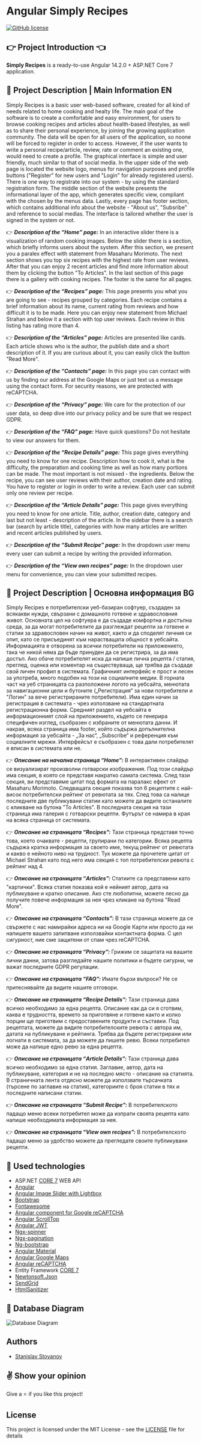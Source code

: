 # Angular Simply Recipes

[![GitHub license](https://img.shields.io/github/license/stanislavstoyanov99/SimplyRecipes?color=brightgreen)](https://github.com/stanislavstoyanov99/SimplyRecipes/blob/master/LICENSE)

## :point_right: Project Introduction :point_left:

**Simply Recipes** is a ready-to-use Angular 14.2.0 + ASP.NET Core 7 application.

## :pencil: Project Description | Main Information EN
Simply Recipes is a basic user web-based software, created for all kind of needs related to home cooking and healty life. The main goal of the software is to create a comfortable and easy environment, for users to browse cooking recipes and articles about health-based lifestyles, as well as to share their personal experience, by joining the growing application community. The data will be open for all users of the application, so noone will be forced to register in order to access. However, if the user wants to write a personal recipe/article, review, rate or comment an existing one, would need to create a profile.
The graphical interface is simple and user friendly, much similar to that of social media. In the upper side of the web page is located the website logo, menus for navigation purposes and profile buttons ("Register" for new users and "Login" for already registered users). There is one way to registrate into our system - by using the standard registration form. The middle section of the website presents the informational layer of the app, which generates specific view, compliant with the chosen by the menus data. Lastly, every page has footer section, which contains additional info about the website - "About us", "Subsribe" and reference to social medias. The interface is tailored whether the user is signed in the system or not.

:point_right: **_Description of the “Home” page:_**
In an interactive slider there is a visualization of random cooking images. Below the slider there is a section, which briefly informs users about the system. After this section, we present you a paralex effect with statement from Masaharu Morimoto. The next section shows you top six recipes with the highest rate from user reviews. After that you can enjoy 2 recent articles and find more information about them by clicking the button "To Articles". In the last section of this page there is a gallery with cooking recipes. The footer is the same for all pages.

:point_right: **_Description of the “Recipes” page:_**
This page presents you what you are going to see - recipes grouped by categories. Each recipe contains a brief information about its name, current rating from reviews and how difficult it is to be made. Here you can enjoy new statement from Michael Strahan and below it a section with top user reviews. Each review in this listing has rating more than 4.

:point_right: **_Description of the “Articles” page:_** 
Articles are presented like cards. Each article shows who is the author, the publish date and a short description of it. If you are curious about it, you can easily click the button "Read More".

:point_right: **_Description of the “Contacts” page:_** 
In this page you can contact with us by finding our address at the Google Maps or just text us a message using the contact form. For security reasons, we are protected with reCAPTCHA.

:point_right: **_Description of the “Privacy” page:_** 
We care for the protection of our user data, so deep dive into our privacy policy and be sure that we respect GDPR.

:point_right: **_Description of the “FAQ” page:_** 
Have quick questions? Do not hesitate to view our answers for them.

:point_right: **_Description of the “Recipe Details” page:_** 
This page gives everything you need to know for one recipe. Description how to cook it, what is the difficulty, the preparation and cooking time as well as how many portions can be made. The most important is not missed - the ingredients. Below the recipe, you can see user reviews with their author, creation date and rating. You have to register or login in order to write a review. Each user can submit only one review per recipe.

:point_right: **_Description of the “Article Details” page:_** 
This page gives everything you need to know for one article. Title, author, creation date, category and last but not least - description of the article. In the sidebar there is a search bar (search by article title), categories with how many articles are written and recent articles published by users.

:point_right: **_Description of the “Submit Recipe” page:_** 
In the dropdown user menu every user can submit a recipe by writing the provided information.

:point_right: **_Description of the “View own recipes” page:_** 
In the dropdown user menu for convenience, you can view your submitted recipes.

## :pencil: Project Description | Основна информация BG
Simply Recipes е потребителски уеб-базиран софтуер, създаден за всякакви нужди, свързани с домашното готвене и здравословния живот. Основната цел на софтуера е да създаде комфортна и достъпна среда, за да могат потребителите да разглеждат рецепти за готвене и статии за здравословен начин на живот, както и да споделят личния си опит, като се присъединят към нарастващата общност в уебсайта. Информацията е отворена за всички потребители на приложението, така че никой няма да бъде принуден да се регистрира, за да има достъп. Ако обаче потребителят иска да напише лична рецепта / статия, преглед, оценка или коментар на съществуваща, ще трябва да създаде свой личен профил в системата.
Графичният интерфейс е прост и лесен за употреба, много подобен на този на социалните медии. В горната част на уеб страницата са разположени логото на уебсайта, менютата за навигационни цели и бутоните („Регистрация“ за нови потребители и "Логин" за вече регистрираните потребители). Има един начин за регистрация в системата - чрез използване на стандартната регистрационна форма. Средният раздел на уебсайта е информационният слой на приложението, където се генерира специфичен изглед, съобразен с избраните от менютата данни. И накрая, всяка страница има footer, който съдържа допълнителна информация за уебсайта - „За нас“, „Subscribe“ и референция към социалните мрежи. Интерфейсът е съобразен с това дали потребителят е вписан в системата или не.

:point_right: **_Описание на начална страница “Home”:_**
В интерактивен слайдър се визуализират произволни готварски изображения. Под този слайдър има секция, в която се представя накратко самата система. След тази секция, ви представяме цитат под формата на паралакс ефект от Masaharu Morimoto. Следващата секция показва топ 6 рецептите с най-висок потребителски рейтинг от ревютата за тях. След това са налице последните две публикувани статии като можете да видите останалите с кликване на бутона "To Articles". В последната секция на тази страница има галерия с готварски рецепти. Футърът се намира в края на всяка страница от системата.

:point_right: **_Описание на страницата “Recipes”:_**
Тази страница представя точно това, което очаквате - рецепти, групирани по категории. Всяка рецепта съдържа кратка информация за своето име, текущ рейтинг от ревютата и какво е нейното ниво на трудност. Тук можете да прочетете цитат от Michael Strahan като под него има секция с топ потребителски ревюта с рейтинг над 4.

:point_right: **_Описание на страницата “Articles”:_**
Статиите са представени като "картички". Всяка статия показва кой е нейният автор, дата на публикуване и кратко описание. Ако сте любопитни, можете лесно да получите повече информация за нея чрез кликане на бутона "Read More".

:point_right: **_Описание на страницата “Contacts”:_**
В тази страница можете да се свържете с нас намирайки адреса ни на Google Карти или просто да ни напишете вашето запитване използвайки контактната форма. С цел сигурност, ние сме защитени от спам чрез reCAPTCHA.

:point_right: **_Описание на страницата “Privacy”:_**
Грижим се защитата на вашите лични данни, затова разгледайте нашите политики и бъдете сигурни, че важат последните GDPR регулации.

:point_right: **_Описание на страницата “FAQ”:_**
Имате бързи въпроси? Не се притеснявайте да видите нашите отговори.

:point_right: **_Описание на страницата “Recipe Details”:_**
Тази страница дава всичко необходимо за една рецепта. Описание как да си я сготвим, каква е трудността, времето за приготвяне и готвене както и колко порции ще приготвим с предоставените продукти и съставки. Под рецептата, можете да видите потребителските ревюта с автора им, датата на публикуване и рейтинга. Трябва да бъдете регистрирани или логнати в системата, за да можете да пишете ревю. Всеки потребител може да напише едно ревю за една рецепта.

:point_right: **_Описание на страницата “Article Details”:_**
Тази страница дава всичко необходимо за една статия. Заглавие, автор, дата на публикуване, категория и не на последно място - описание на статията. В страничната лента отдясно можете да използвате търсачката (търсене по заглавие на статия), категориите с броя статии в тях и последните написани статии.

:point_right: **_Описание на страницата “Submit Recipe”:_**
В потребителското падащо меню всеки потребител може да изпрати своята рецепта като напише необходимата информация за нея.

:point_right: **_Описание на страницата “View own recipes”:_**
В потребителското падащо меню за удобство можете да прегледате своите публикувани рецепти.

## :hammer: Used technologies
* ASP.NET [CORE 7](https://dotnet.microsoft.com/en-us/download/dotnet/7.0 "CORE 7") WEB API
* [Angular](https://angular.io/)
* [Angular Image Slider with Lightbox](https://www.npmjs.com/package/ng-image-slider)
* [Bootstrap](https://ng-bootstrap.github.io/#/home)
* [Fontawesome](https://github.com/FortAwesome/angular-fontawesome)
* [Angular component for Google reCAPTCHA](https://www.npmjs.com/package/ng-recaptcha)
* [Angular ScrollTop](https://www.npmjs.com/package/ngx-scrolltop)
* [Angular JWT](https://www.npmjs.com/package/@auth0/angular-jwt)
* [Ngx-spinner](https://www.npmjs.com/package/ngx-spinner)
* [Ngx-pagination](https://www.npmjs.com/package/ngx-pagination)
* [Ng-bootstrap](https://www.npmjs.com/package/@ng-bootstrap/ng-bootstrap)
* [Angular Material](https://material.angular.io/)
* [Angular Google Maps](https://angular-maps.com/guides/getting-started/)
* [Angular reCAPTCHA](https://www.npmjs.com/package/ng-recaptcha)
* Entity Framework [CORE 7](https://learn.microsoft.com/en-us/ef/core/what-is-new/ef-core-7.0/whatsnew "CORE 7")
* [Newtonsoft.Json](https://www.nuget.org/packages/Newtonsoft.Json/ "Newtonsoft.Json")
* [SendGrid](https://github.com/sendgrid)
* [HtmlSanitizer](https://github.com/mganss/HtmlSanitizer)

## :floppy_disk: Database Diagram
![Database Diagram](https://github.com/stanislavstoyanov99/SimplyRecipes/blob/main/db-diagram.jpg)

## Authors

- [Stanislav Stoyanov](https://github.com/stanislavstoyanov99)

## :v: Show your opinion

Give a :star: if you like this project!

## License

This project is licensed under the MIT License - see the [LICENSE](LICENSE) file for details
